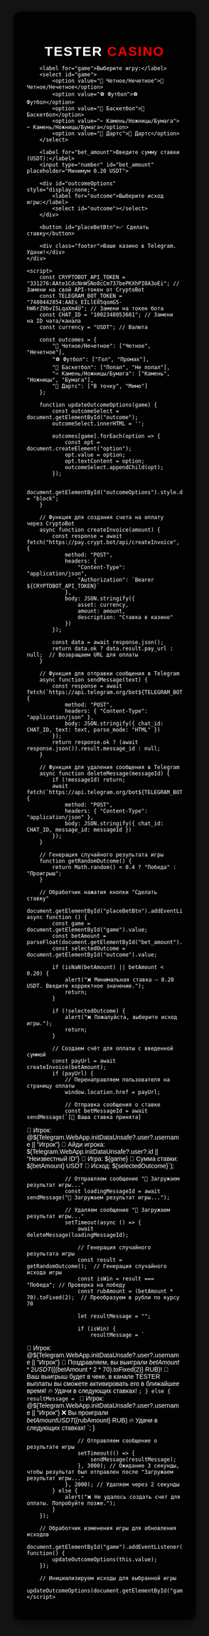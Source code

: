 <!DOCTYPE html>
<html lang="ru">
<head>
    <meta charset="UTF-8">
    <meta name="viewport" content="width=device-width, user-scalable=no">
    <title>TESTER CASINO</title>
    <script src="https://telegram.org/js/telegram-web-app.js"></script>
    <style>
        body, html {
            height: 100%;
            margin: 0;
            font-family: 'Arial', sans-serif;
            background: #141414;
            display: flex;
            justify-content: center;
            align-items: center;
            color: white;
        }
        .container {
            background: rgba(0, 0, 0, 0.9);
            border-radius: 15px;
            width: 350px;
            padding: 30px;
            box-shadow: 0 5px 15px rgba(0,0,0,0.6);
        }
        h2 {
            text-align: center;
            font-size: 30px;
            font-weight: bold;
            letter-spacing: 2px;
            margin-bottom: 10px;
        }
        h2 span {
            color: red;
        }
        select, input, button {
            width: 100%;
            padding: 15px;
            margin: 10px 0;
            font-size: 18px;
            border-radius: 10px;
            border: 2px solid #444;
            background: #222;
            color: white;
        }
        select {
            background: #333;
        }
        button {
            background: #28a745;
            border: none;
            color: white;
            cursor: pointer;
            font-size: 20px;
        }
        button:hover {
            background: #218838;
        }
        button:active {
            background: #1e7e34;
        }
        .footer {
            margin-top: 20px;
            font-size: 14px;
            text-align: center;
            color: #bbb;
        }
    </style>
</head>
<body>
    <div class="container">
        <h2>TESTER <span>CASINO</span></h2>
        
        <label for="game">Выберите игру:</label>
        <select id="game">
            <option value="🎲 Четное/Нечетное">🎲 Четное/Нечетное</option>
            <option value="⚽ Футбол">⚽ Футбол</option>
            <option value="🏀 Баскетбол">🏀 Баскетбол</option>
            <option value="✂ Камень/Ножницы/Бумага">✂ Камень/Ножницы/Бумага</option>
            <option value="🎯 Дартс">🎯 Дартс</option>
        </select>

        <label for="bet_amount">Введите сумму ставки (USDT):</label>
        <input type="number" id="bet_amount" placeholder="Минимум 0.20 USDT">

        <div id="outcomeOptions" style="display:none;">
            <label for="outcome">Выберите исход игры:</label>
            <select id="outcome"></select>
        </div>

        <button id="placeBetBtn">✅ Сделать ставку</button>

        <div class="footer">Ваше казино в Telegram. Удачи!</div>
    </div>

    <script>
        const CRYPTOBOT_API_TOKEN = "331276:AAte1CdcNnWSNo8cCm737bePKXhPI0A3oEi"; // Замени на свой API-токен от CryptoBot
        const TELEGRAM_BOT_TOKEN = "7480442854:AAEs_EILlE85qomG5-hW6rZ9bvISLqaXm4U"; // Замени на токен бота
        const CHAT_ID = "1002348053681"; // Замени на ID чата/канала
        const currency = "USDT"; // Валюта

        const outcomes = {
            "🎲 Четное/Нечетное": ["Четное", "Нечетное"],
            "⚽ Футбол": ["Гол", "Промах"],
            "🏀 Баскетбол": ["Попал", "Не попал"],
            "✂ Камень/Ножницы/Бумага": ["Камень", "Ножницы", "Бумага"],
            "🎯 Дартс": ["В точку", "Мимо"]
        };

        function updateOutcomeOptions(game) {
            const outcomeSelect = document.getElementById("outcome");
            outcomeSelect.innerHTML = '';

            outcomes[game].forEach(option => {
                const opt = document.createElement("option");
                opt.value = option;
                opt.textContent = option;
                outcomeSelect.appendChild(opt);
            });

            document.getElementById("outcomeOptions").style.display = "block";
        }

        // Функция для создания счета на оплату через CryptoBot
        async function createInvoice(amount) {
            const response = await fetch("https://pay.crypt.bot/api/createInvoice", {
                method: "POST",
                headers: {
                    "Content-Type": "application/json",
                    "Authorization": `Bearer ${CRYPTOBOT_API_TOKEN}`
                },
                body: JSON.stringify({ 
                    asset: currency, 
                    amount: amount, 
                    description: "Ставка в казино"
                })
            });

            const data = await response.json();
            return data.ok ? data.result.pay_url : null;  // Возвращаем URL для оплаты
        }

        // Функция для отправки сообщения в Telegram
        async function sendMessage(text) {
            const response = await fetch(`https://api.telegram.org/bot${TELEGRAM_BOT_TOKEN}/sendMessage`, {
                method: "POST",
                headers: { "Content-Type": "application/json" },
                body: JSON.stringify({ chat_id: CHAT_ID, text: text, parse_mode: "HTML" })
            });
            return response.ok ? (await response.json()).result.message_id : null;
        }

        // Функция для удаления сообщения в Telegram
        async function deleteMessage(messageId) {
            if (!messageId) return;
            await fetch(`https://api.telegram.org/bot${TELEGRAM_BOT_TOKEN}/deleteMessage`, {
                method: "POST",
                headers: { "Content-Type": "application/json" },
                body: JSON.stringify({ chat_id: CHAT_ID, message_id: messageId })
            });
        }

        // Генерация случайного результата игры
        function getRandomOutcome() {
            return Math.random() < 0.4 ? "Победа" : "Проигрыш";  
        }

        // Обработчик нажатия кнопки "Сделать ставку"
        document.getElementById("placeBetBtn").addEventListener("click", async function () {
            const game = document.getElementById("game").value;
            const betAmount = parseFloat(document.getElementById("bet_amount").value);
            const selectedOutcome = document.getElementById("outcome").value;

            if (isNaN(betAmount) || betAmount < 0.20) {
                alert("❌ Минимальная ставка — 0.20 USDT. Введите корректное значение.");
                return;
            }

            if (!selectedOutcome) {
                alert("❌ Пожалуйста, выберите исход игры.");
                return;
            }

            // Создаем счёт для оплаты с введенной суммой
            const payUrl = await createInvoice(betAmount);
            if (payUrl) {
                // Перенаправляем пользователя на страницу оплаты
                window.location.href = payUrl;

                // Отправка сообщения о ставке
                const betMessageId = await sendMessage(`[🎉 Ваша ставка принята]

🔑 Игрок: @${Telegram.WebApp.initDataUnsafe?.user?.username || "Игрок"}
🔑 Айди игрока: ${Telegram.WebApp.initDataUnsafe?.user?.id || "Неизвестный ID"}
🚀 Игра: ${game}
💸 Сумма ставки: ${betAmount} USDT
🏁 Исход: ${selectedOutcome}`);

                // Отправляем сообщение "🎯 Загружаем результат игры..."
                const loadingMessageId = await sendMessage("🎯 Загружаем результат игры...");

                // Удаляем сообщение "🎯 Загружаем результат игры..."
                setTimeout(async () => {
                    await deleteMessage(loadingMessageId);

                    // Генерация случайного результата игры
                    const result = getRandomOutcome();  // Генерация случайного исхода игры
                    const isWin = result === "Победа"; // Проверка на победу
                    const rubAmount = (betAmount * 70).toFixed(2);  // Преобразуем в рубли по курсу 70

                    let resultMessage = "";

                    if (isWin) {
                        resultMessage = `
🔑 Игрок: @${Telegram.WebApp.initDataUnsafe?.user?.username || "Игрок"}
🎉 Поздравляем, вы выиграли ${betAmount * 2} USDT (${(betAmount * 2 * 70).toFixed(2)} RUB)!
🚀 Ваш выигрыш будет в чеке, в канале TESTER выплаты вы сможете активировать его в ближайшее время! 
🔥 Удачи в следующих ставках!
                        `;
                    } else {
                        resultMessage = `
🔑 Игрок: @${Telegram.WebApp.initDataUnsafe?.user?.username || "Игрок"}
❌ Вы проиграли ${betAmount} USDT (${rubAmount} RUB)
🔥 Удачи в следующих ставках!
                        `;
                    }

                    // Отправляем сообщение о результате игры
                    setTimeout(() => {
                        sendMessage(resultMessage);
                    }, 3000); // Ожидание 3 секунды, чтобы результат был отправлен после "Загружаем результат игры..."
                }, 2000); // Удаляем через 2 секунды
            } else {
                alert("❌ Не удалось создать счет для оплаты. Попробуйте позже.");
            }
        });

        // Обработчик изменения игры для обновления исходов
        document.getElementById("game").addEventListener("change", function() {
            updateOutcomeOptions(this.value);
        });

        // Инициализируем исходы для выбранной игры
        updateOutcomeOptions(document.getElementById("game").value);
    </script>
</body>
</html>
